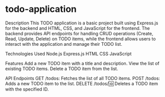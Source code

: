 # todo-application

Description
This TODO application is a basic project built using Express.js for the backend and HTML, CSS, and JavaScript for the frontend. The backend provides API endpoints for handling CRUD operations (Create, Read, Update, Delete) on TODO items, while the frontend allows users to interact with the application and manage their TODO list.

Technologies Used
Node.js
Express.js
HTML
CSS
JavaScript


Features
Add a new TODO item with a title and description.
View the list of existing TODO items.
Delete a TODO item from the list.


API Endpoints
GET /todos: Fetches the list of all TODO items.
POST /todos: Adds a new TODO item to the list.
DELETE /todos/:id: Deletes a TODO item with the specified ID.
